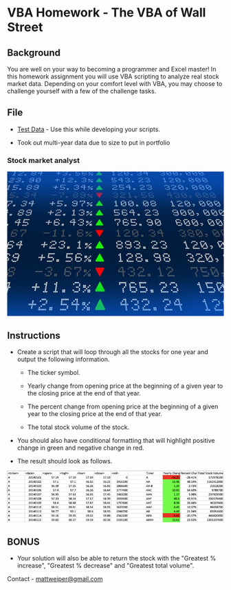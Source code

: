 # VBA Homework - The VBA of Wall Street

## Background

You are well on your way to becoming a programmer and Excel master! In this homework assignment you will use VBA scripting to analyze real stock market data. Depending on your comfort level with VBA, you may choose to challenge yourself with a few of the challenge tasks.

## File

* [Test Data](Resources/alphabetical_testing.xlsx) - Use this while developing your scripts.

* Took out multi-year data due to size to put in portfolio

### Stock market analyst

![stock Market](Images/stockmarket.jpg)

## Instructions

* Create a script that will loop through all the stocks for one year and output the following information.

  * The ticker symbol.

  * Yearly change from opening price at the beginning of a given year to the closing price at the end of that year.

  * The percent change from opening price at the beginning of a given year to the closing price at the end of that year.

  * The total stock volume of the stock.

* You should also have conditional formatting that will highlight positive change in green and negative change in red.

* The result should look as follows.

![moderate_solution](Images/moderate_solution.png)

## BONUS

* Your solution will also be able to return the stock with the "Greatest % increase", "Greatest % decrease" and "Greatest total volume".

Contact -
mattweiper@gmail.com

